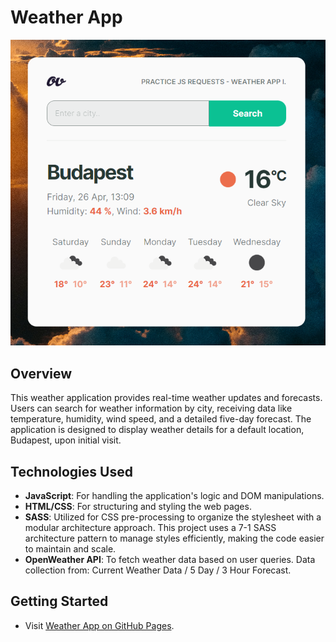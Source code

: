 
# Weather App

![App preview, made by Olga Vegh](https://raw.githubusercontent.com/olgavegh/weatherapp/master/src/assets/images/preview.png)

## Overview

This weather application provides real-time weather updates and forecasts. Users can search for weather information by city, receiving data like temperature, humidity, wind speed, and a detailed five-day forecast. The application is designed to display weather details for a default location, Budapest, upon initial visit.

## Technologies Used

-   **JavaScript**: For handling the application's logic and DOM manipulations.
-   **HTML/CSS**: For structuring and styling the web pages.
-   **SASS**: Utilized for CSS pre-processing to organize the stylesheet with a modular architecture approach. This project uses a 7-1 SASS architecture pattern to manage styles efficiently, making the code easier to maintain and scale. 
-   **OpenWeather API**: To fetch weather data based on user queries. Data collection from: Current Weather Data /  5 Day / 3 Hour Forecast.

## Getting Started

-   Visit [Weather App on GitHub Pages](https://olgavegh.github.io/weatherapp/).

